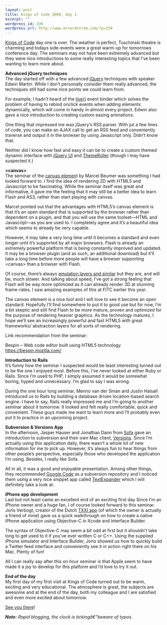 ```yaml
--- 
layout: post
title: Kings of Code 2009, day 1
excerpt: ""
wordpress_id: 339
wordpress_url: http://www.mrnordstrom.com/?p=339
---
```

<p><a href="http://www.kingsofcode.nl/">Kings of Code</a> day one is over. The weather is perfect, Tuschinski theatre is charming and todays side-events were a great warm-up for tomorrows conference day. The seminars may not have been extremely advanced but they were nice introductions to some really interesting topics that I&rsquo;ve been wanting to learn more about.</p>

<p><strong>Advanced jQuery techniques</strong><br>
The day started off with a few advanced <a href="http://jquery.com/">jQuery</a> techniques with speaker Edwin Martin. While I don&rsquo;t personally consider them really advanced, the techniques still had some nice points we could learn from.</p>

<p>For example, I hadn&rsquo;t heard of the <a href="http://docs.jquery.com/Events/live">live()</a> event binder which solves the problem of having to rebind onclick events when adding elements dynamically, which will come in handy in almost every project. Edwin also gave a nice introduction to creating custom easing animations.</p>

<p>One thing that impressed me was jQuery&rsquo;s RSS parser. With jut a few lines of code, you can make an AJAX call to get an RSS feed and conveniently traverse and output it in the browser by using Javascript only. Didn&rsquo;t know that.</p>

<p>Neither did I know how fast and easy it can be to create a custom themed dynamic interface with <a href="http://jqueryui.com/">jQuery UI</a> and <a href="http://jqueryui.com/themeroller/">ThemeRoller</a> (though I may have suspected it.)</p>

<p><strong>&lt;canvas&gt;</strong><br>
The seminar of the <a href="http://www.whatwg.org/specs/web-apps/current-work/multipage/the-canvas-element.html">canvas elemen</a>t by Marcel Beumer was something I had looked forward to. I find the idea of rendering 2D with HTML5 and Javascript to be fascinating. While the seminar itself was great and informative, it gave me the feeling that it may still be a better idea to learn Flash and AS3, rather than start playing with canvas.</p>

<p>Marcel pointed out that the advantages with HTML5&rsquo;s canvas element is that it&rsquo;s an open standard that is supported by the browser rather than dependent on a plugin, and that you will use the same toolset&mdash;HTML and Javascript&mdash;as you are used to. I completely agree and it&rsquo;s a beautiful idea which seems to already be very capable.</p>

<p>However, it may take a very long time until it becomes a standard and even longer until it&rsquo;s supported by all major browsers. Flash is already an extremely powerful platform that is being constantly improved and updated. It may be a browser plugin (and as such, an additional download) but it&rsquo;ll take a long time before more people will have a browser supporting &lt;canvas&gt; than a browser with Flash.</p>

<p>Of course, there&rsquo;s always <a href="http://excanvas.sourceforge.net/">emulation layers and similar</a> but they are, and will be, much slower. And talking about speed, I&rsquo;ve got a strong feeling that Flash will be way more optimized as it can already render 3D at stunning frame-rates. I saw amazing examples of this at FITC earlier this year.</p>

<p>The canvas element is a nice tool and I will love to see it become an open standard. Hopefully I&rsquo;ll find somewhere to put it to good use but for now, I&rsquo;m a bit skeptic and still find Flash to be more mature, proven and optimized for the purpose of rendering heavier graphics. As the technology matures, I hope we&rsquo;ll see an increasingly powerful and fast HTML5 with great frameworks/ abstraction layers for all sorts of rendering.</p>

<p>Link recommendation from the seminar:</p>

<p>Bespin &ndash; Web code editor built using HTML5 technology
<a href="https://bespin.mozilla.com/">https://bespin.mozilla.com/</a></p>

<p><strong>Introduction to Rails</strong><br>
It&rsquo;s funny how the seminar I suspected would be least interesting turned out to be the one I enjoyed most. Before this, I&rsquo;ve never looked at either Ruby or Rails. Since I&rsquo;m used to PHP, I simply assumed it would be somewhat boring, hyped and unnecessary. I&rsquo;m glad to say I was wrong.</p>

<p>During the one hour long seminar, Menno van der Sman and Justin Halsall introduced us to Rails by building a database driven location-based search engine. I have to say, Rails really impressed me and I&rsquo;m going to another seminar about it tomorrow. It looked and felt really comfortable, quick and convenient. These guys made me want to learn more and I&rsquo;ll probably even put it to practice in an upcoming project.

<p><strong>Subversion &amp; Versions App</strong><br>
In the afternoon, Jasper Hauser and Jonathan Dann from <a href="http://www.madebysofa.com/">Sofa</a> gave an introduction to subversion and their own Mac client, <a href="http://versionsapp.com/">Versions</a>. Since I&rsquo;m actually using this application daily, there wasn&rsquo;t a whole lot of new information for me to pick up. However, it&rsquo;s always fun to hear things from other people&rsquo;s perspective, especially those who developed the application I&rsquo;m using. Besides, I really like Sofa.</p>

<p>All in all, it was a good and enjoyable presentation. Among other things, they recommended <a href="http://code.google.com/">Google Code</a> as a subversion repository and I noticed them using a very nice snippet app called <a href="http://www.smileonmymac.com/TextExpander/">TextExpander</a> which I will definitely take a look at.</p>

<p><strong>iPhone app development</strong><br>
Last but not least came an excellent end of an exciting first day Since I&rsquo;m an iPhone owner and a huge fan, I of course looked forward to this seminar. Joris Verbogt, creator of the Dutch <a href="http://www.txxiapp.com/">TXXI app</a> (of which the owner is actually a friend of mine) gave us a quick walkthrough on how to create a native iPhone application using Objective-C in Xcode and Interface Builder.</p>

<p>The syntax of Objective-C may seem a bit odd at first but it shouldn&rsquo;t take long to get used to it if you&rsquo;ve ever written C or C++. Using the supplied iPhone simulator and Interface Builder, Joris showed us how to quickly build a Twitter feed interface and conveniently see it in action right there on his Mac. Plenty of fun!</p>

<p>All I can really say after this on hour seminar is that Apple seem to have made it a joy to develop for this platform and I&rsquo;d love to try it out.</p>

<p><strong>End of the day</strong><br>
My first day of my first visit at Kings of Code turned out to be warm, exciting and very educational. The atmosphere is great, the subjects are awesome and at the end of the day, both my colleague and I are satisfied and even more excited about tomorrow.</p>

<p><a href="http://search.twitter.com/search?q=kingsofcode">See you there</a>!</p>

<p><em><strong>Note:</strong> Rapid blogging, the clock is tickingâ€”beware of typos</em>.</p>
